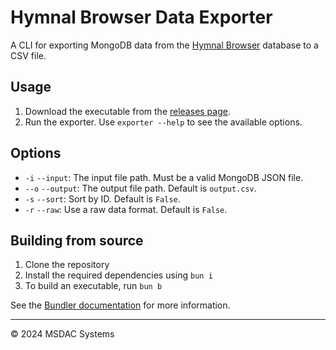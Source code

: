 # Hymnal Browser Data Exporter

A CLI for exporting MongoDB data from the [Hymnal Browser](https://github.com/msdacsystems/hymnalbrowser) database to a CSV file.

## Usage

1. Download the executable from the [releases page](https://github.com/msdacsystems/hymnal-csv-export/releases).
2. Run the exporter. Use `exporter --help` to see the available options.

## Options

- `-i` `--input`: The input file path. Must be a valid MongoDB JSON file.
- `--o` `--output`: The output file path. Default is `output.csv`.
- `-s` `--sort`: Sort by ID. Default is `False`.
- `-r` `--raw`: Use a raw data format. Default is `False`.

## Building from source

1. Clone the repository
2. Install the required dependencies using `bun i`
3. To build an executable, run `bun b`

See the [Bundler documentation](https://bun.sh/docs/bundler/executables) for more information.

---

© 2024 MSDAC Systems
